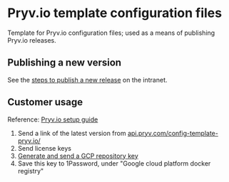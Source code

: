 # Pryv.io template configuration files

Template for Pryv.io configuration files; used as a means of publishing Pryv.io releases.


## Publishing a new version

See the [steps to publish a new release](https://github.com/pryv/intranet/blob/master/Engineering/Codebase/Publishing%20a%20new%20release.md) on the intranet.



## Customer usage

Reference: [Pryv.io setup guide](https://api.pryv.com/customer-resources/pryv.io-setup/#obtain-the-license-key-credentials-and-configuration-files)

1. Send a link of the latest version from [api.pryv.com/config-template-pryv.io/](https://api.pryv.com/config-template-pryv.io/)
2. Send license keys
3. [Generate and send a GCP repository key](https://github.com/pryv/intranet/blob/master/Engineering/Infrastructure/Docker%20private%20registry.md)
4. Save this key to 1Password, under "Google cloud platform docker registry"
